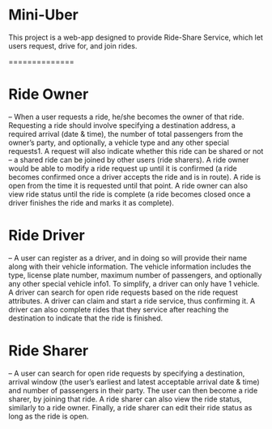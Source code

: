 # Mini-Uber

This project is a web-app designed to provide Ride-Share Service, which let users
request, drive for, and join rides.

==============

# Ride Owner 
– When a user requests a ride, he/she becomes the owner of that ride. Requesting
a ride should involve specifying a destination address, a required arrival (date & time), the
number of total passengers from the owner’s party, and optionally, a vehicle type and any
other special requests1. A request will also indicate whether this ride can be shared or not – a
shared ride can be joined by other users (ride sharers). A ride owner would be able to modify a
ride request up until it is confirmed (a ride becomes confirmed once a driver accepts the ride
and is in route). A ride is open from the time it is requested until that point. A ride owner can
also view ride status until the ride is complete (a ride becomes closed once a driver finishes the
ride and marks it as complete).

# Ride Driver 
– A user can register as a driver, and in doing so will provide their name along with
their vehicle information. The vehicle information includes the type, license plate number,
maximum number of passengers, and optionally any other special vehicle info1. To simplify, a
driver can only have 1 vehicle. A driver can search for open ride requests based on the ride
request attributes. A driver can claim and start a ride service, thus confirming it. A driver can
also complete rides that they service after reaching the destination to indicate that the ride is
finished.

# Ride Sharer 
– A user can search for open ride requests by specifying a destination, arrival
window (the user’s earliest and latest acceptable arrival date & time) and number of
passengers in their party. The user can then become a ride sharer, by joining that ride. A ride
sharer can also view the ride status, similarly to a ride owner. Finally, a ride sharer can edit
their ride status as long as the ride is open.
